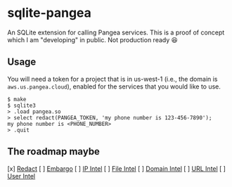 # sqlite-pangea

An SQLite extension for calling Pangea services. This is a proof of concept which I am "developing" in public. Not production ready :laughing:

## Usage

You will need a token for a project that is in us-west-1 (i.e., the domain is `aws.us.pangea.cloud`), enabled for the services that you would like to use.

```text
$ make 
$ sqlite3
> .load pangea.so
> select redact(PANGEA_TOKEN, 'my phone number is 123-456-7890');
my phone number is <PHONE_NUMBER>
> .quit
```

## The roadmap maybe

[x] [Redact](https://pangea.cloud/services/redact/)
[ ] [Embargo](https://pangea.cloud/services/embargo-check/)
[ ] [IP Intel](https://pangea.cloud/services/ip-intel/reputation/)
[ ] [File Intel](https://pangea.cloud/services/file-intel/)
[ ] [Domain Intel](https://pangea.cloud/services/domain-intel/)
[ ] [URL Intel](https://pangea.cloud/services/url-intel/)
[ ] [User Intel](https://pangea.cloud/services/user-intel/)
